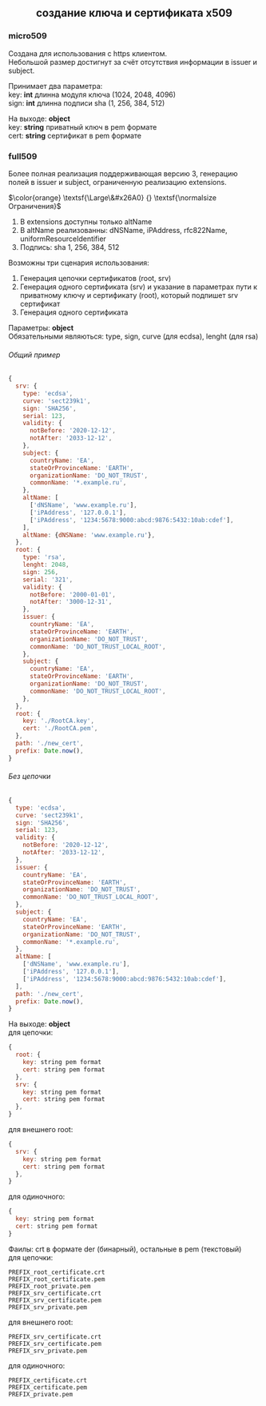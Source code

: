 <div align=center><h2>создание ключа и сертификата х509</h2></div>

### micro509
Создана для использования с https клиентом.\
Небольшой размер достигнут за счёт отсутствия информации в issuer и subject.

Принимает два параметра:\
key: <b>int</b> длинна модуля ключа (1024, 2048, 4096)\
sign: <b>int</b> длинна подписи sha (1, 256, 384, 512)

На выходе: <b>object</b>\
key:  <b>string</b> приватный ключ в pem формате\
cert: <b>string</b> сертификат в pem формате

### full509
Более полная реализация поддерживающая версию 3, генерацию полей в issuer и subject, ограниченную реализацию extensions.


$\color{orange} \textsf{\Large\&#x26A0} {} \textsf{\normalsize Ограничения}$

1. В extensions доступны только altName<br>
2. В altName реализованны: dNSName, iPAddress, rfc822Name, uniformResourceIdentifier<br>
3. Подпись: sha 1, 256, 384, 512

Возможны три сценария использования:

1. Генерация цепочки сертификатов (root, srv)
2. Генерация одного сертификата (srv) и указание в параметрах пути к приватному ключу и сертификату (root), который подпишет srv сертификат
3. Генерация одного сертификата

Параметры: <b>object</b>\
Обязательными являються: type, sign, curve (для ecdsa), lenght (для rsa)
###### Общий пример
```js
{
  srv: {
    type: 'ecdsa',
    curve: 'sect239k1',
    sign: 'SHA256',
    serial: 123,
    validity: {
      notBefore: '2020-12-12',
      notAfter: '2033-12-12',
    },
    subject: {
      countryName: 'EA',
      stateOrProvinceName: 'EARTH',
      organizationName: 'DO_NOT_TRUST', 
      commonName: '*.example.ru',
    },
    altName: [
      ['dNSName', 'www.example.ru'],
      ['iPAddress', '127.0.0.1'],
      ['iPAddress', '1234:5678:9000:abcd:9876:5432:10ab:cdef'],
    ],
    altName: {dNSName: 'www.example.ru'},
  },
  root: {
    type: 'rsa',
    lenght: 2048,
    sign: 256,
    serial: '321',
    validity: {
      notBefore: '2000-01-01',
      notAfter: '3000-12-31',
    },
    issuer: {
      countryName: 'EA',
      stateOrProvinceName: 'EARTH',
      organizationName: 'DO_NOT_TRUST', 
      commonName: 'DO_NOT_TRUST_LOCAL_ROOT',
    },
    subject: {
      countryName: 'EA',
      stateOrProvinceName: 'EARTH',
      organizationName: 'DO_NOT_TRUST', 
      commonName: 'DO_NOT_TRUST_LOCAL_ROOT',
    },
  },
  root: {
    key: './RootCA.key',
    cert: './RootCA.pem',
  },
  path: './new_cert',
  prefix: Date.now(),
}
```
###### Без цепочки
```js
{
  type: 'ecdsa',
  curve: 'sect239k1',
  sign: 'SHA256',
  serial: 123,
  validity: {
    notBefore: '2020-12-12',
    notAfter: '2033-12-12',
  },
  issuer: {
    countryName: 'EA',
    stateOrProvinceName: 'EARTH',
    organizationName: 'DO_NOT_TRUST', 
    commonName: 'DO_NOT_TRUST_LOCAL_ROOT',
  },
  subject: {
    countryName: 'EA',
    stateOrProvinceName: 'EARTH',
    organizationName: 'DO_NOT_TRUST', 
    commonName: '*.example.ru',
  },
  altName: [
    ['dNSName', 'www.example.ru'],
    ['iPAddress', '127.0.0.1'],
    ['iPAddress', '1234:5678:9000:abcd:9876:5432:10ab:cdef'],
  ],
  path: './new_cert',
  prefix: Date.now(),
}
```

На выходе: <b>object</b>\
для цепочки:
```js
{
  root: {
    key: string pem format
    cert: string pem format
  },
  srv: {
    key: string pem format
    cert: string pem format
  },
}
```
для внешнего root:
```js
{
  srv: {
    key: string pem format
    cert: string pem format
  },
}
```
для одиночного:
```js
{
  key: string pem format
  cert: string pem format
}
```

Фаилы:
crt в формате der (бинарный), остальные в pem (текстовый)\
для цепочки:
```
PREFIX_root_certificate.crt
PREFIX_root_certificate.pem
PREFIX_root_private.pem
PREFIX_srv_certificate.crt
PREFIX_srv_certificate.pem
PREFIX_srv_private.pem
```
для внешнего root:
```
PREFIX_srv_certificate.crt
PREFIX_srv_certificate.pem
PREFIX_srv_private.pem
```
для одиночного:
```
PREFIX_certificate.crt
PREFIX_certificate.pem
PREFIX_private.pem
```
